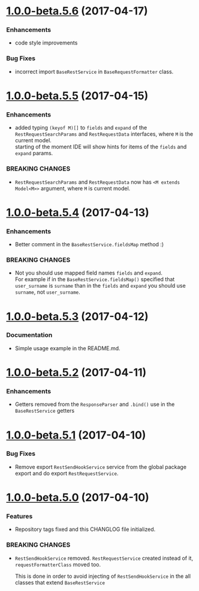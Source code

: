 # [1.0.0-beta.5.6](https://github.com/ancor-dev/ng-rest/compare/1.0.0-beta.5.5...1.0.0-beta.5.6) (2017-04-17)
  
### Enhancements

* code style improvements

### Bug Fixes

* incorrect import `BaseRestService` in `BaseRequestFormatter` class.
  
# [1.0.0-beta.5.5](https://github.com/ancor-dev/ng-rest/compare/1.0.0-beta.5.4...1.0.0-beta.5.5) (2017-04-15)
  
### Enhancements

* added typing `(keyof M)[]` to `fields` and `expand` of the `RestRequestSearchParams` and `RestRequestData` interfaces, where `M` is the current model.  
  starting of the moment IDE will show hints for items of the `fields` and `expand` params.

### BREAKING CHANGES

* `RestRequestSearchParams` and `RestRequestData` now has `<M extends Model<M>>` argument, where `M` is current model.
  
# [1.0.0-beta.5.4](https://github.com/ancor-dev/ng-rest/compare/1.0.0-beta.5.3...1.0.0-beta.5.4) (2017-04-13)
  
### Enhancements

* Better comment in the `BaseRestService.fieldsMap` method :)

### BREAKING CHANGES

* Not you should use mapped field names `fields` and `expand`.  
  For example if in the `BaseRestService.fieldsMap()` specified that `user_surname` is `surname` than in the `fields` and `expand` you should use `surname`, not `user_surname`.
  
# [1.0.0-beta.5.3](https://github.com/ancor-dev/ng-rest/compare/1.0.0-beta.5.2...1.0.0-beta.5.3) (2017-04-12)

### Documentation

* Simple usage example in the README.md.

# [1.0.0-beta.5.2](https://github.com/ancor-dev/ng-rest/compare/1.0.0-beta.5.1...1.0.0-beta.5.2) (2017-04-11)

### Enhancements

* Getters removed from the `ResponseParser` and `.bind()` use in the `BaseRestService` getters

# [1.0.0-beta.5.1](https://github.com/ancor-dev/ng-rest/compare/1.0.0-beta.5.0...1.0.0-beta.5.1) (2017-04-10)

### Bug Fixes

* Remove export `RestSendHookService` service from the global package export and do export `RestRequestService`.

# [1.0.0-beta.5.0](https://github.com/ancor-dev/ng-rest/compare/1.0.0-beta.4.4...1.0.0-beta.5.0) (2017-04-10)

### Features
* Repository tags fixed and this CHANGLOG file initialized.

### BREAKING CHANGES
* `RestSendHookService` removed. `RestRequestService` created instead of it, `requestFormatterClass` moved too.

  This is done in order to avoid injecting of `RestSendHookService` in the all classes that extend `BaseRestService`
